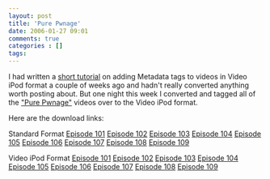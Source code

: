 ```yaml
---
layout: post
title: 'Pure Pwnage'
date: 2006-01-27 09:01
comments: true
categories : []
tags:
---
```

I had written a <a href="http://fusion94.org/blog/adding-metadata-tags-to-ipod-videos.htm">short tutorial</a> on adding Metadata tags to videos in Video iPod format a couple of weeks ago and hadn't really converted anything worth posting about. But one night this week I converted and tagged all of the <a href="http://www.purepwnage.com/">"Pure Pwnage"</a> videos over to the Video iPod format.

Here are the download links:

Standard Format
<a href="http://fusion94.org/Movies/Pure_Pwnage/Pure_Pwnage_101.avi">Episode 101</a>
<a href="http://fusion94.org/Movies/Pure_Pwnage/Pure_Pwnage_102.avi">Episode 102</a>
<a href="http://fusion94.org/Movies/Pure_Pwnage/Pure_Pwnage_103.avi">Episode 103</a>
<a href="http://fusion94.org/Movies/Pure_Pwnage/Pure_Pwnage_104.avi">Episode 104</a>
<a href="http://fusion94.org/Movies/Pure_Pwnage/Pure_Pwnage_105.avi">Episode 105</a>
<a href="http://fusion94.org/Movies/Pure_Pwnage/Pure_Pwnage_106.avi">Episode 106</a>
<a href="http://fusion94.org/Movies/Pure_Pwnage/Pure_Pwnage_107.avi">Episode 107</a>
<a href="http://fusion94.org/Movies/Pure_Pwnage/Pure_Pwnage_108.avi">Episode 108</a>
<a href="http://fusion94.org/Movies/Pure_Pwnage/Pure_Pwnage_109.avi">Episode 109</a>

Video iPod Format
<a href="http://fusion94.org/Movies/Pure_Pwnage/iPod_format/Pure_Pwnage_101.mp4">Episode 101</a>
<a href="http://fusion94.org/Movies/Pure_Pwnage/iPod_format/Pure_Pwnage_102.mp4">Episode 102</a>
<a href="http://fusion94.org/Movies/Pure_Pwnage/iPod_format/Pure_Pwnage_103.mp4">Episode 103</a>
<a href="http://fusion94.org/Movies/Pure_Pwnage/iPod_format/Pure_Pwnage_104.mp4">Episode 104</a>
<a href="http://fusion94.org/Movies/Pure_Pwnage/iPod_format/Pure_Pwnage_105.mp4">Episode 105</a>
<a href="http://fusion94.org/Movies/Pure_Pwnage/iPod_format/Pure_Pwnage_106.mp4">Episode 106</a>
<a href="http://fusion94.org/Movies/Pure_Pwnage/iPod_format/Pure_Pwnage_107.mp4">Episode 107</a>
<a href="http://fusion94.org/Movies/Pure_Pwnage/iPod_format/Pure_Pwnage_108.mp4">Episode 108</a>
<a href="http://fusion94.org/Movies/Pure_Pwnage/iPod_format/Pure_Pwnage_109.mp4">Episode 109</a>

